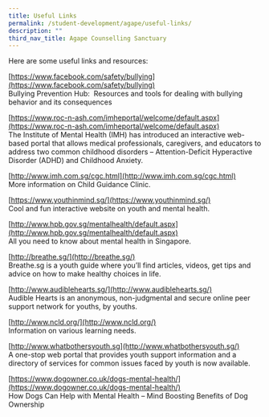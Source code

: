 ```yaml
---
title: Useful Links
permalink: /student-development/agape/useful-links/
description: ""
third_nav_title: Agape Counselling Sanctuary
---
```

Here are some useful links and resources:

[https://www.facebook.com/safety/bullying](https://www.facebook.com/safety/bullying)  
Bullying Prevention Hub:  Resources and tools for dealing with bullying behavior and its consequences

[https://www.roc-n-ash.com/imheportal/welcome/default.aspx](https://www.roc-n-ash.com/imheportal/welcome/default.aspx)  
The Institute of Mental Health (IMH) has introduced an interactive web-based portal that allows medical professionals, caregivers, and educators to address two common childhood disorders – Attention-Deficit Hyperactive Disorder (ADHD) and Childhood Anxiety.

[http://www.imh.com.sg/cgc.html](http://www.imh.com.sg/cgc.html)  
More information on Child Guidance Clinic.

[https://www.youthinmind.sg/](https://www.youthinmind.sg/)  
Cool and fun interactive website on youth and mental health.

[http://www.hpb.gov.sg/mentalhealth/default.aspx](http://www.hpb.gov.sg/mentalhealth/default.aspx)  
All you need to know about mental health in Singapore.

[http://breathe.sg/](http://breathe.sg/)  
Breathe.sg is a youth guide where you’ll find articles, videos, get tips and advice on how to make healthy choices in life.

[http://www.audiblehearts.sg/](http://www.audiblehearts.sg/)  
Audible Hearts is an anonymous, non-judgmental and secure online peer support network for youths, by youths.

[http://www.ncld.org/](http://www.ncld.org/)  
Information on various learning needs.

[http://www.whatbothersyouth.sg](http://www.whatbothersyouth.sg/)  
A one-stop web portal that provides youth support information and a directory of services for common issues faced by youth is now available.

[https://www.dogowner.co.uk/dogs-mental-health/](https://www.dogowner.co.uk/dogs-mental-health/)  
How Dogs Can Help with Mental Health – Mind Boosting Benefits of Dog Ownership